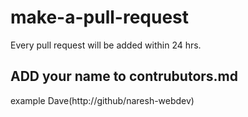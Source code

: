 # make-a-pull-request
Every pull request will be added within 24 hrs.


## ADD your name to contrubutors.md
example Dave(http://github/naresh-webdev)
